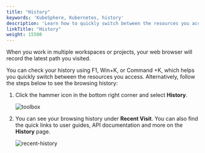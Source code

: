 ```yaml
---
title: "History"
keywords: 'KubeSphere, Kubernetes, history'
description: 'Learn how to quickly switch between the resources you access in your workspace.'
linkTitle: "History"
weight: 15500
---
```


When you work in multiple workspaces or projects, your web browser will record the latest path you visited. 

You can check your history using F1, Win+K, or Command +K, which helps you quickly switch between the resources you access. Alternatively, follow the steps below to see the browsing history:

1. Click the hammer icon in the bottom right corner and select **History**.

   ![toolbox](/images/docs/toolbox/history/toolbox.jpg)

2. You can see your browsing history under **Recent Visit**. You can also find the quick links to user guides, API documentation and more on the **History** page.

   ![recent-history](/images/docs/toolbox/history/recent-history.jpg)